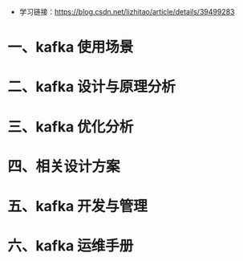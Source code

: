 - 学习链接：https://blog.csdn.net/lizhitao/article/details/39499283

# 一、kafka 使用场景







# 二、kafka 设计与原理分析







# 三、kafka 优化分析







# 四、相关设计方案







# 五、kafka 开发与管理







# 六、kafka 运维手册


